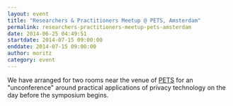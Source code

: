 ```yaml
---
layout: event
title: "Researchers & Practitioners Meetup @ PETS, Amsterdam"
permalink: researchers-practitioners-meetup-pets-amsterdam
date: 2014-06-25 04:49:51
startdate: 2014-07-15 09:00:00
enddate: 2014-07-15 09:00:00
author: moritz
category: event
---
```


We have arranged for two rooms near the venue of [PETS](http://www.petsymposium.org) for an "unconference" around practical applications of privacy technology on the day before the symposium begins.
